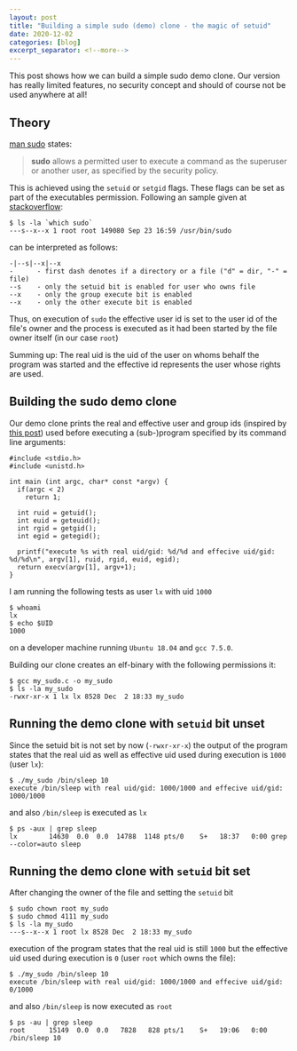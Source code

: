 ```yaml
---
layout: post
title: "Building a simple sudo (demo) clone - the magic of setuid"
date: 2020-12-02
categories: [blog]
excerpt_separator: <!--more-->
---
```


This post shows how we can build a simple sudo demo clone. Our version has really limited features, no security concept and should of course not be used anywhere at all!

## Theory

[man sudo][sudoman] states:

> **sudo** allows a permitted user to execute a command as the superuser or another user, as specified by the security policy.

This is achieved using the ```setuid``` or ```setgid``` flags.
These flags can be set as part of the executables permission. Following an sample given at [stackoverflow][sudointernals]:

```
$ ls -la `which sudo`
---s--x--x 1 root root 149080 Sep 23 16:59 /usr/bin/sudo
```
can be interpreted as follows:
```
-|--s|--x|--x
-      - first dash denotes if a directory or a file ("d" = dir, "-" = file)  
--s    - only the setuid bit is enabled for user who owns file
--x    - only the group execute bit is enabled
--x    - only the other execute bit is enabled
```

Thus, on execution of ```sudo``` the effective user id is set to the user id of the file's owner and the process is executed as it had been started by the file owner itself (in our case ```root```)

Summing up: The real uid is the uid of the user on whoms behalf the program was started and the effective id represents the user whose rights are used.


## Building the sudo demo clone

Our demo clone prints the real and effective user and group ids (inspired by [this post][simple-c-program]) used before executing a (sub-)program specified by its command line arguments:

```
#include <stdio.h>
#include <unistd.h>

int main (int argc, char* const *argv) {
  if(argc < 2)
    return 1;

  int ruid = getuid();
  int euid = geteuid();
  int rgid = getgid();
  int egid = getegid();

  printf("execute %s with real uid/gid: %d/%d and effecive uid/gid: %d/%d\n", argv[1], ruid, rgid, euid, egid);
  return execv(argv[1], argv+1);
}
```

I am running the following tests as user ```lx``` with uid ```1000```
```
$ whoami
lx
$ echo $UID
1000
```
on a developer machine running ```Ubuntu 18.04``` and ```gcc 7.5.0```.


Building our clone creates an elf-binary with the following permissions it: 
```
$ gcc my_sudo.c -o my_sudo
$ ls -la my_sudo
-rwxr-xr-x 1 lx lx 8528 Dec  2 18:33 my_sudo
```

## Running the demo clone with ```setuid``` bit unset

Since the setuid bit is not set by now (```-rwxr-xr-x```) the output of the program states that the real uid as well as effective uid used during execution is ```1000``` (user ```lx```):
```
$ ./my_sudo /bin/sleep 10
execute /bin/sleep with real uid/gid: 1000/1000 and effecive uid/gid: 1000/1000
```
and also ```/bin/sleep``` is executed as ```lx```
```
$ ps -aux | grep sleep
lx        14630  0.0  0.0  14788  1148 pts/0    S+   18:37   0:00 grep --color=auto sleep
```

## Running the demo clone with ```setuid``` bit set

After changing the owner of the file and setting the ```setuid``` bit
```
$ sudo chown root my_sudo
$ sudo chmod 4111 my_sudo
$ ls -la my_sudo
---s--x--x 1 root lx 8528 Dec  2 18:33 my_sudo
```
execution of the program states that the real uid is still ```1000``` but the effective uid used during execution is ```0``` (user ```root``` which owns the file):

```
$ ./my_sudo /bin/sleep 10
execute /bin/sleep with real uid/gid: 1000/1000 and effecive uid/gid: 0/1000
```

and also ```/bin/sleep``` is now executed as ```root```
```
$ ps -au | grep sleep
root      15149  0.0  0.0   7828   828 pts/1    S+   19:06   0:00 /bin/sleep 10
```


[sudoman]: https://linux.die.net/man/8/sudo
[sudointernals]: https://unix.stackexchange.com/questions/80344/how-do-the-internals-of-sudo-work
[simple-c-program]: https://www.theurbanpenguin.com/using-a-simple-c-program-to-explain-the-suid-permission/